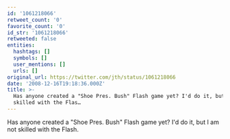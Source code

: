 ```yaml
---
id: '1061218066'
retweet_count: '0'
favorite_count: '0'
id_str: '1061218066'
retweeted: false
entities:
  hashtags: []
  symbols: []
  user_mentions: []
  urls: []
original_url: https://twitter.com/jth/status/1061218066
date: '2008-12-16T19:18:36.000Z'
title: >-
  Has anyone created a "Shoe Pres. Bush" Flash game yet? I'd do it, but I am not
  skilled with the Flas…
---
```


Has anyone created a "Shoe Pres. Bush" Flash game yet? I'd do it, but I am not skilled with the Flash.